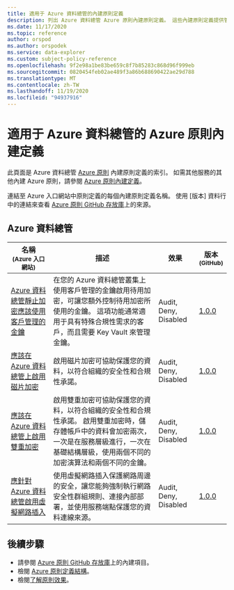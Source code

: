 ```yaml
---
title: 適用于 Azure 資料總管的內建原則定義
description: 列出 Azure 資料總管 Azure 原則內建原則定義。 這些內建原則定義提供管理 Azure 資源的常見方法。
ms.date: 11/17/2020
ms.topic: reference
author: orspod
ms.author: orspodek
ms.service: data-explorer
ms.custom: subject-policy-reference
ms.openlocfilehash: 9f2e98a1be83be659c8f7b85283c868d96f999eb
ms.sourcegitcommit: 0820454feb02ae489f3a86b688690422ae29d788
ms.translationtype: MT
ms.contentlocale: zh-TW
ms.lasthandoff: 11/19/2020
ms.locfileid: "94937916"
---
```

# <a name="azure-policy-built-in-definitions-for-azure-data-explorer"></a>適用于 Azure 資料總管的 Azure 原則內建定義

此頁面是 Azure 資料總管 [Azure 原則](/azure/governance/policy/overview) 內建原則定義的索引。 如需其他服務的其他內建 Azure 原則，請參閱 [Azure 原則內建定義](/azure/governance/policy/samples/built-in-policies)。

連結至 Azure 入口網站中原則定義的每個內建原則定義名稱。 使用 [版本] 資料行中的連結來查看 [Azure 原則 GitHub 存放庫](https://github.com/Azure/azure-policy)上的來源。

## <a name="azure-data-explorer"></a>Azure 資料總管

|名稱<br /><sub>(Azure 入口網站)</sub> |描述 |效果 |版本<br /><sub>(GitHub)</sub> |
|---|---|---|---|
|[Azure 資料總管靜止加密應該使用客戶管理的金鑰](https://portal.azure.com/#blade/Microsoft_Azure_Policy/PolicyDetailBlade/definitionId/%2Fproviders%2FMicrosoft.Authorization%2FpolicyDefinitions%2F81e74cea-30fd-40d5-802f-d72103c2aaaa) |在您的 Azure 資料總管叢集上使用客戶管理的金鑰啟用待用加密，可讓您額外控制待用加密所使用的金鑰。 這項功能通常適用于具有特殊合規性需求的客戶，而且需要 Key Vault 來管理金鑰。 |Audit, Deny, Disabled |[1.0.0](https://github.com/Azure/azure-policy/blob/master/built-in-policies/policyDefinitions/Azure%20Data%20Explorer/ADX_CMK.json) |
|[應該在 Azure 資料總管上啟用磁片加密](https://portal.azure.com/#blade/Microsoft_Azure_Policy/PolicyDetailBlade/definitionId/%2Fproviders%2FMicrosoft.Authorization%2FpolicyDefinitions%2Ff4b53539-8df9-40e4-86c6-6b607703bd4e) |啟用磁片加密可協助保護您的資料，以符合組織的安全性和合規性承諾。 |Audit, Deny, Disabled |[1.0.0](https://github.com/Azure/azure-policy/blob/master/built-in-policies/policyDefinitions/Azure%20Data%20Explorer/ADX_disk_encrypted.json) |
|[應該在 Azure 資料總管上啟用雙重加密](https://portal.azure.com/#blade/Microsoft_Azure_Policy/PolicyDetailBlade/definitionId/%2Fproviders%2FMicrosoft.Authorization%2FpolicyDefinitions%2Fec068d99-e9c7-401f-8cef-5bdde4e6ccf1) |啟用雙重加密可協助保護您的資料，以符合組織的安全性和合規性承諾。 啟用雙重加密時，儲存體帳戶中的資料會加密兩次，一次是在服務層級進行，一次在基礎結構層級，使用兩個不同的加密演算法和兩個不同的金鑰。 |Audit, Deny, Disabled |[1.0.0](https://github.com/Azure/azure-policy/blob/master/built-in-policies/policyDefinitions/Azure%20Data%20Explorer/ADX_doubleEncryption.json) |
|[應針對 Azure 資料總管啟用虛擬網路插入](https://portal.azure.com/#blade/Microsoft_Azure_Policy/PolicyDetailBlade/definitionId/%2Fproviders%2FMicrosoft.Authorization%2FpolicyDefinitions%2F9ad2fd1f-b25f-47a2-aa01-1a5a779e6413) |使用虛擬網路插入保護網路周邊的安全，讓您能夠強制執行網路安全性群組規則、連接內部部署，並使用服務端點保護您的資料連線來源。 |Audit, Deny, Disabled |[1.0.0](https://github.com/Azure/azure-policy/blob/master/built-in-policies/policyDefinitions/Azure%20Data%20Explorer/ADX_VNET_configured.json) |

## <a name="next-steps"></a>後續步驟

- 請參閱 [Azure 原則 GitHub 存放庫](https://github.com/Azure/azure-policy)上的內建項目。
- 檢閱 [Azure 原則定義結構](/azure/governance/policy/concepts/definition-structure)。
- 檢閱[了解原則效果](/azure/governance/policy/concepts/effects)。
